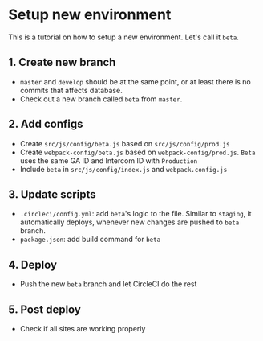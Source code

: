 # Setup new environment
This is a tutorial on how to setup a new environment. Let's call it `beta`.

## 1. Create new branch
- `master` and `develop` should be at the same point, or at least there is no commits that affects database.
- Check out a new branch called `beta` from `master`.

## 2. Add configs
- Create `src/js/config/beta.js` based on `src/js/config/prod.js`
- Create `webpack-config/beta.js` based on `webpack-config/prod.js`. `Beta` uses the same GA ID and Intercom ID with `Production`
- Include `beta` in `src/js/config/index.js` and `webpack.config.js`
  
## 3. Update scripts
- `.circleci/config.yml`: add `beta`'s logic to the file. Similar to `staging`, it automatically deploys, whenever new changes are pushed to `beta` branch.
- `package.json`: add build command for `beta`

## 4. Deploy
- Push the new `beta` branch and let CircleCI do the rest
  
## 5. Post deploy
- Check if all sites are working properly
